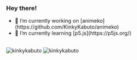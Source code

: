 <h3> Hey there! </h3>
<ul>
  <li> 🔭 I’m currently working on [animeko](https://github.com/KinkyKabuto/animeko) </li>
  <li> 🌱 I’m currently learning [p5.js](https://p5js.org/) </li>
</ul>
</br>
<img src="https://github-readme-stats.vercel.app/api?username=kinkykabuto&show_icons=true&locale=en&theme=tokyonight" alt="kinkykabuto" />
<img src="https://github-readme-streak-stats.herokuapp.com/?user=kinkykabuto&theme=tokyonight" alt="kinkykabuto" />

